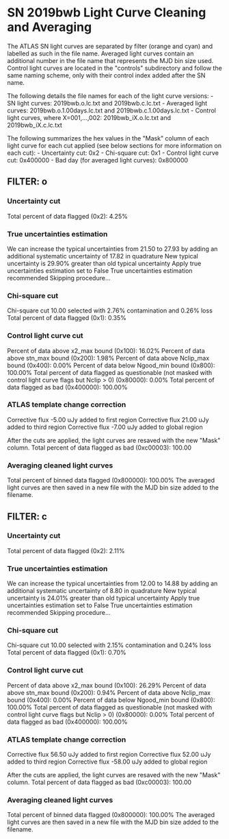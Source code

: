 # SN 2019bwb Light Curve Cleaning and Averaging

The ATLAS SN light curves are separated by filter (orange and cyan) and labelled as such in the file name. Averaged light curves contain an additional number in the file name that represents the MJD bin size used. Control light curves are located in the "controls" subdirectory and follow the same naming scheme, only with their control index added after the SN name.

The following details the file names for each of the light curve versions:
	- SN light curves: 2019bwb.o.lc.txt and 2019bwb.c.lc.txt
	- Averaged light curves: 2019bwb.o.1.00days.lc.txt and 2019bwb.c.1.00days.lc.txt
	- Control light curves, where X=001,...,002: 2019bwb_iX.o.lc.txt and 2019bwb_iX.c.lc.txt

The following summarizes the hex values in the "Mask" column of each light curve for each cut applied (see below sections for more information on each cut): 
	- Uncertainty cut: 0x2
	- Chi-square cut: 0x1
	- Control light curve cut: 0x400000
	- Bad day (for averaged light curves): 0x800000

## FILTER: o

### Uncertainty cut
Total percent of data flagged (0x2): 4.25%

### True uncertainties estimation
We can increase the typical uncertainties from 21.50 to 27.93 by adding an additional systematic uncertainty of 17.82 in quadrature
New typical uncertainty is 29.90% greater than old typical uncertainty
Apply true uncertainties estimation set to False
True uncertainties estimation recommended
Skipping procedure...

### Chi-square cut
Chi-square cut 10.00 selected with 2.76% contamination and 0.26% loss
Total percent of data flagged (0x1): 0.35%

### Control light curve cut
Percent of data above x2_max bound (0x100): 16.02%
Percent of data above stn_max bound (0x200): 1.98%
Percent of data above Nclip_max bound (0x400): 0.00%
Percent of data below Ngood_min bound (0x800): 100.00%
Total percent of data flagged as questionable (not masked with control light curve flags but Nclip > 0) (0x80000): 0.00%
Total percent of data flagged as bad (0x400000): 100.00%

### ATLAS template change correction
Corrective flux -5.00 uJy added to first region
Corrective flux 21.00 uJy added to third region
Corrective flux -7.00 uJy added to global region

After the cuts are applied, the light curves are resaved with the new "Mask" column.
Total percent of data flagged as bad (0xc00003): 100.00

### Averaging cleaned light curves
Total percent of binned data flagged (0x800000): 100.00%
The averaged light curves are then saved in a new file with the MJD bin size added to the filename.

## FILTER: c

### Uncertainty cut
Total percent of data flagged (0x2): 2.11%

### True uncertainties estimation
We can increase the typical uncertainties from 12.00 to 14.88 by adding an additional systematic uncertainty of 8.80 in quadrature
New typical uncertainty is 24.01% greater than old typical uncertainty
Apply true uncertainties estimation set to False
True uncertainties estimation recommended
Skipping procedure...

### Chi-square cut
Chi-square cut 10.00 selected with 2.15% contamination and 0.24% loss
Total percent of data flagged (0x1): 0.70%

### Control light curve cut
Percent of data above x2_max bound (0x100): 26.29%
Percent of data above stn_max bound (0x200): 0.94%
Percent of data above Nclip_max bound (0x400): 0.00%
Percent of data below Ngood_min bound (0x800): 100.00%
Total percent of data flagged as questionable (not masked with control light curve flags but Nclip > 0) (0x80000): 0.00%
Total percent of data flagged as bad (0x400000): 100.00%

### ATLAS template change correction
Corrective flux 56.50 uJy added to first region
Corrective flux 52.00 uJy added to third region
Corrective flux -58.00 uJy added to global region

After the cuts are applied, the light curves are resaved with the new "Mask" column.
Total percent of data flagged as bad (0xc00003): 100.00

### Averaging cleaned light curves
Total percent of binned data flagged (0x800000): 100.00%
The averaged light curves are then saved in a new file with the MJD bin size added to the filename.